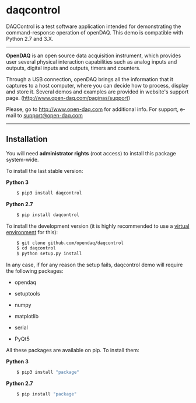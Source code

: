 # daqcontrol

DAQControl is a test software application intended for demonstrating the command-response operation of openDAQ.
This demo is compatible with Python 2.7 and 3.X.
* * *
**OpenDAQ** is an open source data acquisition instrument, which provides user
several physical interaction capabilities such as analog inputs and outputs,
digital inputs and outputs, timers and counters.

Through a USB connection, openDAQ brings all the information that it captures
to a host computer, where you can decide how to process, display and store it.
Several demos and examples are provided in website's support page.
(http://www.open-daq.com/paginas/support)

Please, go to http://www.open-daq.com for additional info.
For support, e-mail to support@open-daq.com
* * *
## Installation

You will need **administrator rights** (root access) to install this package
system-wide.

To install the last stable version:

**Python 3**

```sh
    $ pip3 install daqcontrol
```
**Python 2.7**
```sh
    $ pip install daqcontrol
```

To install the development version (it is highly recommended to use a
[virtual environment](https://virtualenv.pypa.io/en/stable/) for this):

```sh
    $ git clone github.com/opendaq/daqcontrol
    $ cd daqcontrol
    $ python setup.py install
```

In any case, if for any reason the setup fails, daqcontrol demo will require the following packages:

- opendaq

- setuptools

- numpy

- matplotlib

- serial

- PyQt5

All these packages are available on pip. To install them:

**Python 3**

```sh
    $ pip3 install "package"
```
**Python 2.7**
```sh
    $ pip install "package"
```
